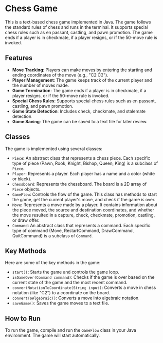 # Chess Game

This is a text-based chess game implemented in Java. The game follows the standard rules of chess and runs in the terminal. It supports special chess rules such as en passant, castling, and pawn promotion. The game ends if a player is in checkmate, if a player resigns, or if the 50-move rule is invoked.

## Features

- **Move Tracking**: Players can make moves by entering the starting and ending coordinates of the move (e.g., "C2 C3").
- **Player Management**: The game keeps track of the current player and the number of moves made.
- **Game Termination**: The game ends if a player is in checkmate, if a player resigns, or if the 50-move rule is invoked.
- **Special Chess Rules**: Supports special chess rules such as en passant, castling, and pawn promotion.
- **Game State Detection**: Includes check, checkmate, and stalemate detection.
- **Game Saving**: The game can be saved to a text file for later review.

## Classes

The game is implemented using several classes:

- `Piece`: An abstract class that represents a chess piece. Each specific type of piece (Pawn, Rook, Knight, Bishop, Queen, King) is a subclass of `Piece`.
- `Player`: Represents a player. Each player has a name and a color (white or black).
- `Chessboard`: Represents the chessboard. The board is a 2D array of `Piece` objects.
- `GameFlow`: Controls the flow of the game. This class has methods to start the game, get the current player's move, and check if the game is over.
- `Move`: Represents a move made by a player. It contains information about the piece moved, the source and destination coordinates, and whether the move resulted in a capture, check, checkmate, promotion, castling, or draw offer.
- `Command`: An abstract class that represents a command. Each specific type of command (Move, RestartCommand, DrawCommand, QuitCommand) is a subclass of `Command`.

## Key Methods

Here are some of the key methods in the game:

- `start()`: Starts the game and controls the game loop.
- `isGameOver(Command command)`: Checks if the game is over based on the current state of the game and the most recent command.
- `convertNotationToCoordinate(String input)`: Converts a move in chess notation (like "C2") to a coordinate on the board.
- `convertToAlgebraic()`: Converts a move into algebraic notation.
- `saveGame()`: Saves the game moves to a text file.

## How to Run

To run the game, compile and run the `GameFlow` class in your Java environment. The game will start automatically.